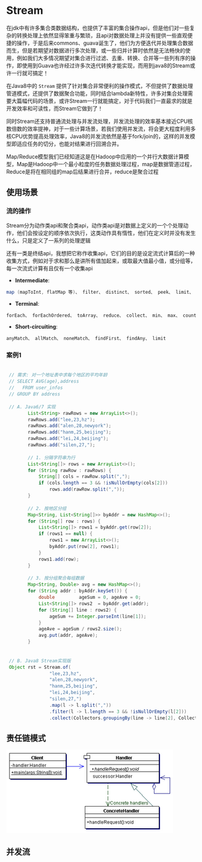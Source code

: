 


# Stream
在jdk中有许多集合类数据结构，也提供了丰富的集合操作api，但是他们对一些复杂的转换处理上依然显得笨重与繁琐，且api对数据处理上并没有提供一些直观便捷的操作，于是后来commons、guava诞生了，他们为方便迭代并处理集合数据而生，但是若期望对数据进行多次处理，或一些归并计算时依然是无法畅快的使用，例如我们大多情况期望对集合进行过滤、去重、转换、合并等一些列有序的操作，即使用到Guava也许经过许多次迭代转换才能实现，而用到java8的Stream或许一行就可搞定！

在Java8中的 `Stream` 提供了针对集合非常便利的操作模式，不但提供了数据处理管道模式，还提供了数据聚合功能，同时结合lambda新特性，许多对集合处理需要大篇幅代码的场景，或许Stream一行就能搞定，对于代码我们一直最求的就是开发效率和可读性，而Stream它做到了！

同时Stream还支持普通流处理与并发流处理，并发流处理的效率基本接近CPU核数倍数的效率提神，对于一些计算场景，若我们使用并发流，将会更大程度利用多核CPU优势提高处理效率，Java8的并发流依然是基于fork/join的，这样的并发模型即适应任务的切分，也能对结果进行回溯合并。

Map/Reduce模型我们已经知道这是在Hadoop中应用的一个并行大数据计算模型，Map是Hadoop中一个最小粒度的任务数据处理过程，map是数据管道过程，Reduce是将在相同组的map后结果进行合并，reduce是聚合过程

## 使用场景

### 流的操作
Stream分为动作类api和聚合类api，动作类api是对数据上定义的一个个处理动作，他们会按设定的顺序依次执行，这类动作具有惰性，他们在定义时并没有发生什么，只是定义了一系列的处理逻辑

还有一类是终结api，我想把它称作收集api，它们的目的是设定流式计算后的一种收集方式，例如对于求和那么是讲所有值加起来，或取最大值最小值，或分组等，每一次流式计算有且仅有一个收集api

+ **Intermediate**:
```java
map (mapToInt, flatMap 等)、 filter、 distinct、 sorted、 peek、 limit、 skip、 parallel、 sequential、 unordered
```

+ **Terminal**:
```java
forEach、 forEachOrdered、 toArray、 reduce、 collect、 min、 max、 count、 anyMatch、 allMatch、 noneMatch、 findFirst、 findAny、 iterator
```

+ **Short-circuiting**:
```java
anyMatch、 allMatch、 noneMatch、 findFirst、 findAny、 limit
```

### 案例1
```java

 // 需求: 对一个地址表中求每个地区的平均年龄
 // SELECT AVG(age),address
 //   FROM user_infos
 // GROUP BY address

 // A. Java6/7 实现
        List<String> rawRows = new ArrayList<>();
		rawRows.add("lee,23,hz");
		rawRows.add("alen,28,newyork");
		rawRows.add("hanm,25,beijing");
		rawRows.add("lei,24,beijing");
		rawRows.add("silen,27,");

		// 1. 分隔字符串为行
		List<String[]> rows = new ArrayList<>();
		for (String rawRow : rawRows) {
			String[] cols = rawRow.split(",");
			if (cols.length == 3 && !isNullOrEmpty(cols[2]))
				rows.add(rawRow.split(","));
		}

		// 2. 按地区分组
		Map<String, List<String[]>> byAddr = new HashMap<>();
		for (String[] row : rows) {
			List<String[]> rows1 = byAddr.get(row[2]);
			if (rows1 == null) {
				rows1 = new ArrayList<>();
				byAddr.put(row[2], rows1);
			}
			rows1.add(row);
		}

		// 3. 按分组聚合每组数据
		Map<String, Double> avg = new HashMap<>();
		for (String addr : byAddr.keySet()) {
			double         ageSum = 0, ageAve = 0;
			List<String[]> rows2  = byAddr.get(addr);
			for (String[] line : rows2) {
				ageSum += Integer.parseInt(line[1]);
			}
			ageAve = ageSum / rows2.size();
			avg.put(addr, ageAve);
		}


 // B. Java8 Stream实现版
 Object rst = Stream.of(
				"lee,23,hz",
				"alen,28,newyork",
				"hanm,25,beijing",
				"lei,24,beijing",
				"silen,27,")
				.map(l -> l.split(","))
				.filter(l -> l.length == 3 && !isNullOrEmpty(l[2]))
				.collect(Collectors.groupingBy(line -> line[2], Collectors.averagingInt(o -> Integer.parseInt(o[1]))));

```


## 责任链模式
![](责任链模式.png)





## 并发流



